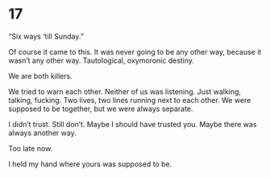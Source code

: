 # 17

“Six ways ‘till Sunday.”

Of course it came to this. It was never going to be any other way, because it wasn’t any other way. Tautological, oxymoronic destiny.

We are both killers.

We tried to warn each other. Neither of us was listening. Just walking, talking, fucking. Two lives, two lines running next to each other. We were supposed to be together, but we were always separate.

I didn’t trust. Still don’t. Maybe I should have trusted you. Maybe there was always another way.

Too late now.

I held my hand where yours was supposed to be. 